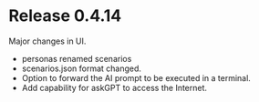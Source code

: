 # Release 0.4.14
Major changes in UI.
* personas renamed scenarios
* scenarios.json format changed.
* Option to forward the AI prompt to be executed in a terminal.
* Add capability for askGPT to access the Internet. 